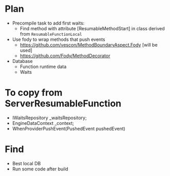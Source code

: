 ﻿# Plan
* Precompile task to add first waits:
	* Find method with attribute [ResumableMethodStart] in class derived from `ResumableFunctionLocal`
* Use fody to wrap methods that push events
	* https://github.com/vescon/MethodBoundaryAspect.Fody [will be used]
	* https://github.com/Fody/MethodDecorator
* Database
	* Function runtime data 
	* Waits


# To copy from ServerResumableFunction
* IWaitsRepository _waitsRepository;
* EngineDataContext _context;
* WhenProviderPushEvent(PushedEvent pushedEvent)

# Find 
* Best local DB
* Run some code after build